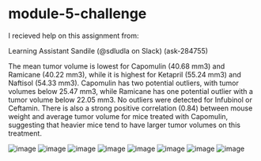 # module-5-challenge

I recieved help on this assignment from:

Learning Assistant Sandile (@sdludla on Slack) (ask-284755)

The mean tumor volume is lowest for Capomulin (40.68 mm3) and Ramicane (40.22 mm3), while it is highest for Ketapril (55.24 mm3) and Naftisol (54.33 mm3). Capomulin has two potential outliers, with tumor volumes below 25.47 mm3, while Ramicane has one potential outlier with a tumor volume below 22.05 mm3. No outliers were detected for Infubinol or Ceftamin. There is also a strong positive correlation (0.84) between mouse weight and average tumor volume for mice treated with Capomulin, suggesting that heavier mice tend to have larger tumor volumes on this treatment.

![image](https://github.com/Yenorii/module-5-challenge/assets/144069387/16e5874d-b4e1-4ec4-94f4-ee80042c1c1b)
![image](https://github.com/Yenorii/module-5-challenge/assets/144069387/780774c9-c2b4-4d21-ba4c-6b9f9686847a)
![image](https://github.com/Yenorii/module-5-challenge/assets/144069387/54282ca2-9f3c-4282-9529-dcb11e1ae4bb)
![image](https://github.com/Yenorii/module-5-challenge/assets/144069387/b74a0e72-bb8c-413d-abba-6c406e0ba7df)
![image](https://github.com/Yenorii/module-5-challenge/assets/144069387/7a1a5e15-2986-47cb-9fbd-36407aa82ea6)
![image](https://github.com/Yenorii/module-5-challenge/assets/144069387/8800a211-3151-40dc-821b-3a5cb2c0a0f3)
![image](https://github.com/Yenorii/module-5-challenge/assets/144069387/51e9585f-c39b-4f98-b071-cb7e0fdcc707)
![image](https://github.com/Yenorii/module-5-challenge/assets/144069387/58ed2dd9-0c87-4238-ae3f-57aca50422d6)

